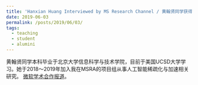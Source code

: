 ```yaml
---
title: 'Hanxian Huang Interviewed by MS Research Channel / 黄翰贤同学获得MSRA的优秀实习生专访'
date: 2019-06-03
permalink: /posts/2019/06/03/
tags:
  - teaching
  - student
  - alumini
---
```


黄翰贤同学本科毕业于北京大学信息科学与技术学院，目前于美国UCSD大学学习。她于2018～2019年加入我在MSRA的项目组从事人工智能稀疏化与加速相关研究。
[微软学术合作报道](https://mp.weixin.qq.com/s/Zs_CWN-y0_QKS-fXwJrKhA)。